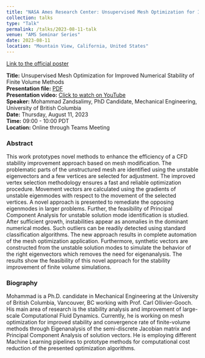 ```yaml
---
title: "NASA Ames Research Center: Unsupervised Mesh Optimization for Improved Numerical Stability of Finite Volume Methods"
collection: talks
type: "Talk"
permalink: /talks/2023-08-11-talk
venue: "AMS Seminar Series"
date: 2023-08-11
location: "Mountain View, California, United States"
---
```


[Link to the official poster](https://www.nas.nasa.gov/pubs/ams/2023/08-17-23.html)

**Title:** Unsupervised Mesh Optimization for Improved Numerical Stability of Finite Volume Methods \
**Presentation file:** [PDF](https://www.nas.nasa.gov/pubs/ams/2023/08-17-23.html) \
**Presentation video:** [Click to watch on YouTube](https://www.nas.nasa.gov/pubs/ams/2023/08-17-23.html) \
**Speaker:** Mohammad Zandsalimy, PhD Candidate, Mechanical Engineering, University of British Columbia \
**Date:**  Thursday, August 11, 2023 \
**Time:**  09:00 - 10:00 PDT \
**Location:** Online through Teams Meeting

### Abstract
This work prototypes novel methods to enhance the efficiency of a CFD stability improvement approach based on mesh modification. The problematic parts of the unstructured mesh are identified using the unstable eigenvectors and a few vertices are selected for adjustment. The improved vertex selection methodology ensures a fast and reliable optimization procedure. Movement vectors are calculated using the gradients of unstable eigenmodes with respect to the movement of the selected vertices. A novel approach is presented to remediate the opposing eigenmodes in larger problems. Further, the feasibility of Principal Component Analysis for unstable solution mode identification is studied. After sufficient growth, instabilities appear as anomalies in the dominant numerical modes. Such outliers can be readily detected using standard classification algorithms. The new approach results in complete automation of the mesh optimization application. Furthermore, synthetic vectors are constructed from the unstable solution modes to simulate the behavior of the right eigenvectors which removes the need for eigenanalysis. The results show the feasibility of this novel approach for the stability improvement of finite volume simulations.

### Biography
Mohammad is a Ph.D. candidate in Mechanical Engineering at the University of British Columbia, Vancouver, BC working with Prof. Carl Ollivier-Gooch. His main area of research is the stability analysis and improvement of large-scale Computational Fluid Dynamics. Currently, he is working on mesh optimization for improved stability and convergence rate of finite-volume methods through Eigenanalysis of the semi-discrete Jacobian matrix and Principal Component Analysis of solution vectors. He is employing different Machine Learning pipelines to prototype methods for computational cost reduction of the presented optimization algorithms.
